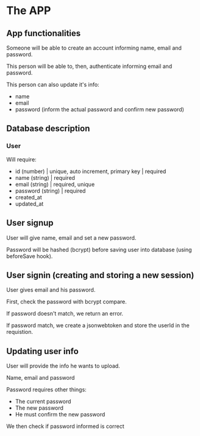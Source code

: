 # The APP

## App functionalities

Someone will be able to create an account informing name, email and password.

This person will be able to, then, authenticate informing email and password.

This person can also update it's info:

-   name
-   email
-   password (inform the actual password and confirm new password)

## Database description

### User

Will require:

-   id (number) | unique, auto increment, primary key | required
-   name (string) | required
-   email (string) | required, unique
-   password (string) | required
-   created_at
-   updated_at


## User signup

User will give name, email and set a new password.

Password will be hashed (bcrypt) before saving user into database (using beforeSave hook).

## User signin (creating and storing a new session)

User gives email and his password.

First, check the password with bcrypt compare.

If password doesn't match, we return an error.

If password match, we create a jsonwebtoken  and store the userId in the requistion.

## Updating user info

User will provide the info he wants to upload.

Name, email and password

Password requires other things:

  - The current password
  - The new password
  - He must confirm the new password

We then check if password informed is correct

